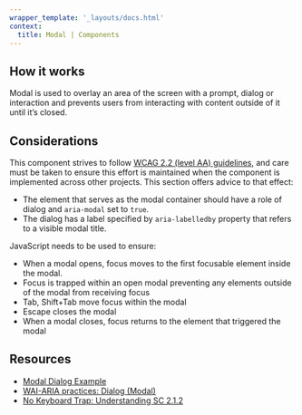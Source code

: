 ```yaml
---
wrapper_template: '_layouts/docs.html'
context:
  title: Modal | Components
---
```


## How it works

Modal is used to overlay an area of the screen with a prompt, dialog or interaction and prevents users from interacting with content outside of it until it’s closed.

## Considerations

This component strives to follow [WCAG 2.2 (level AA) guidelines](https://www.w3.org/TR/WCAG22/), and care must be taken to ensure this effort is maintained when the component is implemented across other projects. This section offers advice to that effect:

- The element that serves as the modal container should have a role of dialog and `aria-modal` set to `true`.
- The dialog has a label specified by `aria-labelledby` property that refers to a visible modal title.

JavaScript needs to be used to ensure:

- When a modal opens, focus moves to the first focusable element inside the modal.
- Focus is trapped within an open modal preventing any elements outside of the modal from receiving focus
- Tab, Shift+Tab move focus within the modal
- Escape closes the modal
- When a modal closes, focus returns to the element that triggered the modal

## Resources

- [Modal Dialog Example](https://www.w3.org/TR/wai-aria-practices-1.1/examples/dialog-modal/dialog.html)
- [WAI-ARIA practices: Dialog (Modal)](https://www.w3.org/TR/wai-aria-practices-1.1/#dialog_modal)
- [No Keyboard Trap: Understanding SC 2.1.2](https://www.w3.org/TR/UNDERSTANDING-WCAG20/keyboard-operation-trapping.html)
